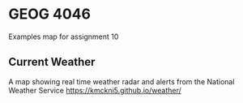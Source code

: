 # GEOG 4046
Examples map for assignment 10

## Current Weather
A map showing real time weather radar and alerts from the National Weather Service
<https://kmckni5.github.io/weather/>

